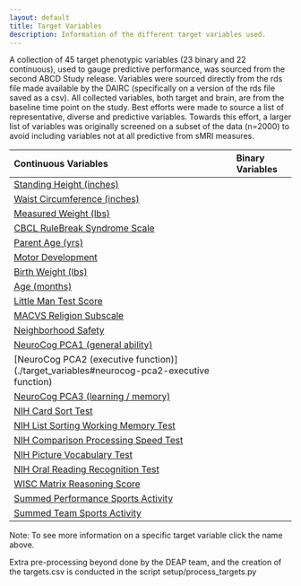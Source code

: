 ```yaml
---
layout: default
title: Target Variables
description: Information of the different target variables used.
---
```


A collection of 45 target phenotypic variables (23 binary and 22 continuous), used to gauge predictive performance,
was sourced from the second ABCD Study release. Variables were sourced directly from
the rds file made available by the DAIRC (specifically on a version of the rds file saved as a csv).
All collected variables, both target and brain, are from the baseline time point on the study.
Best efforts were made to source a list of representative, diverse and predictive variables.
Towards this effort, a larger list of variables was originally screened on a subset of the data (n=2000)
to avoid including variables not at all predictive from sMRI measures.


| Continuous Variables                  | Binary Variables                            |
|:--------------------------------------|:--------------------------------------------|
[Standing Height (inches)](./target_variables#standing-height-inches)|
[Waist Circumference (inches)](./target_variables#waist-circumference-inches)|               
[Measured Weight (lbs)](./target_variables#measured-weight-lbs)|
[CBCL RuleBreak Syndrome Scale](./target_variables#cbcl-rulebreak-syndrome-scale)|                   
[Parent Age (yrs)](./target_variables#parent-age-yrs)|                      
[Motor Development](./target_variables#motor-development)|                      
[Birth Weight (lbs)](./target_variables#birth-weight-lbs)|                               
[Age (months)](./target_variables#age-months)|                                        
[Little Man Test Score](./target_variables#little-man-test-score)|                                
[MACVS Religion Subscale](./target_variables#macvs-religion-subscale)|                             
[Neighborhood Safety](./target_variables#neighborhood-safety)|                               
[NeuroCog PCA1 (general ability)](./target_variables#neurocog-pca1-general-ability)|                   
[NeuroCog PCA2 (executive function)](./target_variables#neurocog-pca2-executive function)|
[NeuroCog PCA3 (learning / memory)](./target_variables#neurocog-pca3-learning-memory)|
[NIH Card Sort Test](./target_variables#nih-card-sort-test)|
[NIH List Sorting Working Memory Test](./target_variables#nih-list-sorting-working-memory-test)|
[NIH Comparison Processing Speed Test](./target_variables#nih-comparison-processing-speed-test)|
[NIH Picture Vocabulary Test](./target_variables#nih-picture-vocabulary-test)|
[NIH Oral Reading Recognition Test](./target_variables#nih-oral-reading-recognition-test)|
[WISC Matrix Reasoning Score](./target_variables#wisc-matrix-reasoning-score)|
[Summed Performance Sports Activity](./target_variables#summed-performance-sports-activity)|
[Summed Team Sports Activity](./target_variables#summed-team-sports-activity)|

Note: To see more information on a specific target variable click the name above.

Extra pre-processing beyond done by the DEAP team, and the creation of the targets.csv is conducted in the script setup/process_targets.py